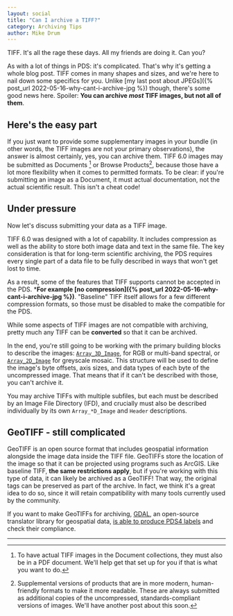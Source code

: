 ```yaml
---
layout: social
title: "Can I archive a TIFF?"
category: Archiving Tips
author: Mike Drum
---
```


TIFF. It's all the rage these days. All my friends are doing it. Can you?

As with a lot of things in PDS: it's complicated. That's why it's getting a whole blog post. TIFF comes in many shapes and sizes, and we're here to nail down some specifics for you. Unlike [my last post about JPEGs]({% post_url 2022-05-16-why-cant-i-archive-jpg %}) though, there's some good news here. Spoiler: **You can archive *most* TIFF images, but not all of them**.

## Here's the easy part
If you just want to provide some supplementary images in your bundle (in other words, the TIFF images are not your primary observations), the answer is almost certainly, yes, you can archive them. TIFF 6.0 images may be submitted as Documents [^Cavate] or Browse Products[^browse], because those have a lot more flexibility when it comes to permitted formats. To be clear: if you're submitting an image as a Document, it must actual documentation, not the actual scientific result. This isn't a cheat code! 

## Under pressure

Now let's discuss submitting your data as a TIFF image.

TIFF 6.0 was designed with a lot of capability.  It includes compression as well as the ability to store both image data and text in the same file.  The key consideration is that for long-term scientific archiving, the PDS requires every single part of a data file to be fully described in ways that won't get lost to time. 

As a result, some of the features that TIFF supports cannot be accepted in the PDS.  ***For example [no compression]({% post_url 2022-05-16-why-cant-i-archive-jpg %})**. "Baseline" TIFF itself allows for a few different compression formats, so those must be disabled to make the compatible for the PDS.


While some aspects of TIFF images are not compatible with archiving, pretty much any TIFF can be **converted** so that it can be archived.


In the end, you're still going to be working with the primary building blocks to describe the images: [`Array_3D_Image`](https://pds.jpl.nasa.gov/datastandards/documents/im/current/index_1I00.html#9.4%C2%A0%C2%A0class_pds_array_3d_image), for RGB or multi-band spectral, or [`Array_2D_Image`](https://pds.jpl.nasa.gov/datastandards/documents/im/current/index_1I00.html#9.4%C2%A0%C2%A0class_pds_array_3d_image) for greyscale mosaic. This structure will be used to define the image's byte offsets, axis sizes, and data types of each byte of the uncompressed image. That means that if it can't be described with those, you can't archive it.

You may archive TIFFs with multiple subfiles, but each must be described by an Image File Directory (IFD), and crucially must also be described individually by its own `Array_*D_Image` and `Header` descriptions.

## GeoTIFF - still complicated

GeoTIFF is an open source format that includes geospatial information alongside the image data inside the TIFF file.  GeoTIFFs store the location of the image so that it can be projected using programs such as ArcGIS. Like baseline TIFF, **the same restrictions apply**, but if you're working with this type of data, it can likely be archived as a GeoTIFF! That way, the original tags can be preserved as part of the archive. In fact, we think it's a great idea to do so, since it will retain compatibility with many tools currently used by the community. 


If you want to make GeoTIFFs for archiving, [GDAL](https://gdal.org/), an open-source translator library for geospatial data, [is able to produce PDS4 labels](https://gdal.org/drivers/raster/pds4.html) and check their compliance.
 
 ---

[^browse]: Supplemental versions of products that are in more modern, human-friendly formats to make it more readable. These are always submitted as additional copies of the uncompressed, standards-compliant versions of images. We'll have another post about this soon.



[^Cavate]: To have actual TIFF images in the Document collections, they must also be in a PDF document.  We'll help get that set up for you if that is what you want to do.